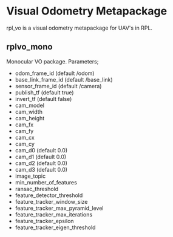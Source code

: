 # Visual Odometry Metapackage 

rpl\_vo is a visual odometry metapackage for UAV's in RPL.

## rplvo_mono

Monocular VO package. Parameters;

* odom_frame_id (default /odom)
* base_link_frame_id (default /base_link)
* sensor_frame_id (default /camera)
* publish_tf (default true)
* invert_tf (default false)
* cam_model
* cam_width
* cam_height
* cam_fx
* cam_fy
* cam_cx
* cam_cy
* cam_d0 (default 0.0)
* cam_d1 (default 0.0)
* cam_d2 (default 0.0)
* cam_d3 (default 0.0)
* image_topic
* min_number_of_features
* ransac_threshold
* feature_detector_threshold
* feature_tracker_window_size
* feature_tracker_max_pyramid_level
* feature_tracker_max_iterations
* feature_tracker_epsilon
* feature_tracker_eigen_threshold

